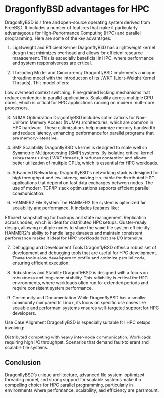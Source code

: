 # DragonflyBSD advantages for HPC

DragonflyBSD is a free and open-source operating system derived from FreeBSD. It includes a number of features that make it particularly advantageous for High-Performance Computing (HPC) and parallel programming. Here are some of the key advantages:

1. Lightweight and Efficient Kernel
DragonflyBSD has a lightweight kernel design that minimizes overhead and allows for efficient resource management. This is especially beneficial in HPC, where performance and system responsiveness are critical.

2. Threading Model and Concurrency
DragonflyBSD implements a unique threading model with the introduction of its LWKT (Light-Weight Kernel Threads). This model offers:

Low overhead context switching.
Fine-grained locking mechanisms that reduce contention in parallel applications.
Scalability across multiple CPU cores, which is critical for HPC applications running on modern multi-core processors.

3. NUMA Optimization
DragonflyBSD includes optimizations for Non-Uniform Memory Access (NUMA) architectures, which are common in HPC hardware. These optimizations help maximize memory bandwidth and reduce latency, enhancing performance for parallel programs that are memory-intensive.

4. SMP Scalability
DragonflyBSD's kernel is designed to scale well on Symmetric Multiprocessing (SMP) systems. By isolating critical kernel subsystems using LWKT threads, it reduces contention and allows better utilization of multiple CPUs, which is essential for HPC workloads.

5. Advanced Networking:
DragonflyBSD's networking stack is designed for high throughput and low latency, making it suitable for distributed HPC applications that depend on fast data exchanges between nodes. The use of modern TCP/IP stack optimizations supports efficient parallel communication.

6. HAMMER2 File System
The HAMMER2 file system is optimized for scalability and performance. It includes features like:

Efficient snapshotting for backups and state management.
Replication across nodes, which is ideal for distributed HPC setups.
Cluster-ready design, allowing multiple nodes to share the same file system efficiently.
HAMMER2's ability to handle large datasets and maintain consistent performance makes it ideal for HPC workloads that are I/O intensive.

7. Debugging and Development Tools
DragonflyBSD offers a robust set of development and debugging tools that are useful for HPC development. These tools allow developers to profile and optimize parallel code, ensuring efficient execution.

8. Robustness and Stability
DragonflyBSD is designed with a focus on robustness and long-term stability. This reliability is critical for HPC environments, where workloads often run for extended periods and require consistent system performance.

9. Community and Documentation
While DragonflyBSD has a smaller community compared to Linux, its focus on specific use cases like scalable and performant systems ensures well-targeted support for HPC developers.

Use Case Alignment
DragonflyBSD is especially suitable for HPC setups involving:

Distributed computing with heavy inter-node communication.
Workloads requiring high I/O throughput.
Scenarios that demand fault-tolerant and scalable file systems.


## Conclusion

DragonflyBSD’s unique architecture, advanced file system, optimized threading model, and strong support for scalable systems make it a compelling choice for HPC parallel programming, particularly in environments where performance, scalability, and efficiency are paramount.
